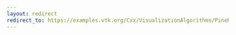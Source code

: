```yaml
---
layout: redirect
redirect_to: https://examples.vtk.org/Cxx/VisualizationAlgorithms/PineRootConnectivityA/
---
```

